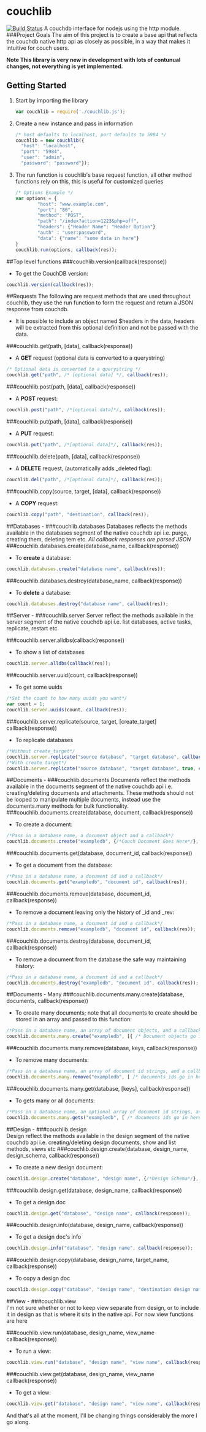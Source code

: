 couchlib
========
[![Build Status](https://travis-ci.org/nonapod/couchlib.png?branch=master)](https://travis-ci.org/nonapod/couchlib)
A couchdb interface for nodejs using the http module.
###Project Goals
The aim of this project is to create a base api that reflects the couchdb native http api as closely as possible, in a way that makes it intuitive for couch users. 

**Note This library is very new in development with lots of contunual changes, not everything is yet implemented.**

## Getting Started

1. Start by importing the library
    ```javascript
    var couchlib = require('./couchlib.js');
    ```
2. Create a new instance and pass in information
    ```javascript
    /* host defaults to localhost, port defaults to 5984 */
    couchlib = new couchlib({
      "host": "localhost", 
      "port": "5984", 
      "user": "admin", 
      "password": "password"});
    ```
3. The run function is couchlib's base request function, all other method functions rely on this, this is useful for customized queries
    ```javascript
    /* Options Example */
    var options = {
            "host": "www.example.com",
    		"port": "80",
    		"method": "POST",
    		"path": "/index?action=1223&php=off",
    		"headers": {"Header Name": "Header Option"}
    		"auth" : "user:password",
            "data": {"name": "some data in here"}
    }
    couchlib.run(options, callback(res));
    ```   

##Top level functions
###couchlib.version(callback(response))
* To get the CouchDB version:
```javascript
couchlib.version(callback(res));
```

##Requests
The following are request methods that are used throughout couchlib, they use the run function to form the request and return a JSON response from couchdb.
  * It is possible to include an object named $headers in the data, headers will be extracted from this optional definition and not be passed with the data.

###couchlib.get(path, [data], callback(response))
* A **GET** request (optional data is converted to a querystring)
```javascript
/* Optional data is converted to a querystring */
couchlib.get("path", /* [optional data] */, callback(res));
```

###couchlib.post(path, [data], callback(response))
* A **POST** request:
```javascript
couchlib.post("path", /*[optional data]*/, callback(res));
```

###couchlib.put(path, [data], callback(response))    
* A **PUT** request:
```javascript
couchlib.put("path", /*[optional data]*/, callback(res));
```

###couchlib.delete(path, [data], callback(response)) 
* A **DELETE** request, (automatically adds _deleted flag):
```javascript
couchlib.del("path", /*[optional data]*/, callback(res));
```

###couchlib.copy(source, target, [data], callback(response)) 
* A **COPY** request:
```javascript
couchlib.copy("path", "destination", callback(res));
```

##Databases - 
###couchlib.databases
Databases reflects the methods available in the databases segment of the native couchdb api i.e. purge, creating them, deleting tem etc. *All callback responses are parsed JSON*
###couchlib.databases.create(database_name, callback(response))
* To **create** a database:
```javascript
couchlib.databases.create("database name", callback(res));
```

###couchlib.databases.destroy(database_name, callback(response))
* To **delete** a database:
```javascript
couchlib.databases.destroy("database name", callback(res));
```

##Server - 
###couchlib.server
Server reflect the methods available in the server segment of the native couchdb api i.e. list databases, active tasks, replicate, restart etc

###couchlib.server.alldbs(callback(response))
* To show a list of databases
```javascript
couchlib.server.alldbs(callback(res));
```

###couchlib.server.uuid(count, callback(response))
* To get some uuids
```javascript
/*Set the count to how many uuids you want*/
var count = 1;
couchlib.server.uuids(count, callback(res));
```

###couchlib.server.replicate(source, target, [create_target] callback(response))
* To replicate databases
```javascript
/*Without create_target*/
couchlib.server.replicate("source database", "target database", callback(res));
/*With create target*/
couchlib.server.replicate("source database", "target database", true, callback(res));
```

##Documents - 
###couchlib.documents
Documents reflect the methods available in the documents segment of the native couchdb api i.e. creating/deleting documents and attachments. These methods should not be looped to manipulate multiple documents, instead use the documents.many methods for bulk functionality.
###couchlib.documents.create(database, document, callback(response))
* To create a document:
```javascript
/*Pass in a database name, a document object and a callback*/
couchlib.documents.create("exampledb", {/*Couch Document Goes Here*/}, callback(res));
```

###couchlib.documents.get(database, document_id, callback(response))
* To get a document from the database:
```javascript
/*Pass in a database name, a document id and a callback*/
couchlib.documents.get("exampledb", "document id", callback(res));
```

###couchlib.documents.remove(database, document_id, callback(response))
* To remove a document leaving only the history of _id and _rev:
```javascript
/*Pass in a database name, a document id and a callback*/
couchlib.documents.remove("exampledb", "document id", callback(res));
```

###couchlib.documents.destroy(database, document_id, callback(response))
* To remove a document from the database the safe way maintaining history:
```javascript
/*Pass in a database name, a document id and a callback*/
couchlib.documents.destroy("exampledb", "document id", callback(res));
```

##Documents - Many 
###couchlib.documents.many.create(database, documents, callback(response))
* To create many documents; note that all documents to create should be stored in an array and passed to this function:
```javascript
/*Pass in a database name, an array of document objects, and a callback*/
couchlib.documents.many.create("exampledb", [{ /* Document objects go in this array */ }], callback(res));
```

###couchlib.documents.many.remove(database, keys, callback(response))
* To remove many documents:
```javascript
/*Pass in a database name, an array of document id strings, and a callback*/
couchlib.documents.many.remove("exampledb", [ /* documents ids go in here as strings */], callback(res));
```

###couchlib.documents.many.get(database, [keys], callback(response))
* To gets many or all documents:
```javascript
/*Pass in a database name, an optional array of document id strings, and a callback. If no keys are passed, all documents are returned for this database*/
couchlib.documents.many.gets("exampledb", [ /* documents ids go in here as strings */], callback(res));
```

##Design - 
###couchlib.design    
Design reflect the methods available in the design segment of the native couchdb api i.e. creating/deleting design documents, show and list methods, views etc 
###couchlib.design.create(database, design_name, design_schema, callback(response))
* To create a new design document:
```javascript
couchlib.design.create("database", "design name", {/*Design Schema*/}, callback(response));
```

###couchlib.design.get(database, design_name, callback(response))
* To get a design doc
```javascript
couchlib.design.get("database", "design name", callback(response));
```

###couchlib.design.info(database, design_name, callback(response))
* To get a design doc's info
```javascript
couchlib.design.info("database", "design name", callback(response));
```

###couchlib.design.copy(database, design_name, target_name, callback(response))
* To copy a design doc
```javascript
couchlib.design.copy("database", "design name", "destination design name", callback(response));
```

##View - 
###couchlib.view    
I'm not sure whether or not to keep view separate from design, or to include it in design as that is where it sits in the native api. For now view functions are here

###couchlib.view.run(database, design_name, view_name callback(response))
* To run a view:
```javascript
couchlib.view.run("database", "design name", "view name", callback(response));
```

###couchlib.view.get(database, design_name, view_name callback(response))
* To get a view:
```javascript
couchlib.view.get("database", "design name", "view name", callback(response));
```


And that's all at the moment, I'll be changing things considerably the more I go along.
